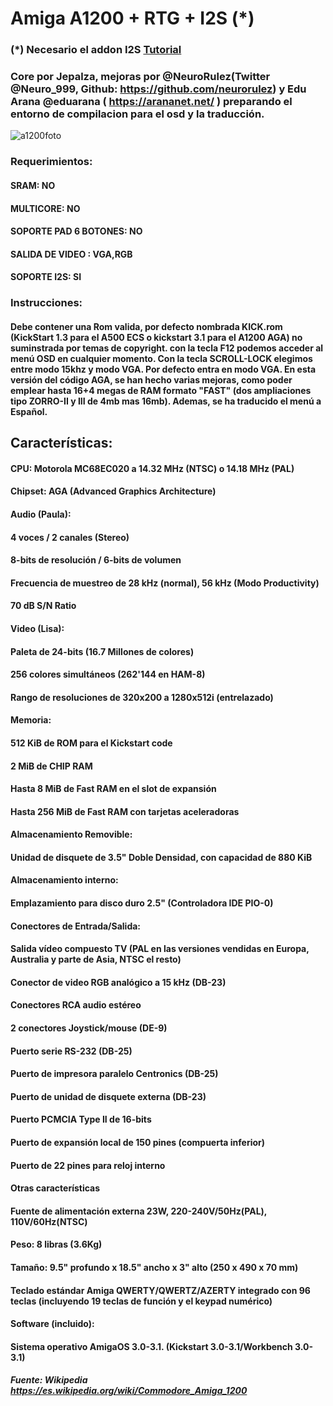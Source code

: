 # Amiga A1200 + RTG + I2S (*)

### (*) Necesario el addon I2S [Tutorial](https://github.com/ingloriond/Unamiga/wiki/DAC-2-I2S)

### Core por Jepalza, mejoras por @NeuroRulez(Twitter @Neuro_999, Github: https://github.com/neurorulez) y Edu Arana @eduarana ( https://arananet.net/ ) preparando el entorno de compilacion para el osd y la traducción.

![a1200foto](https://user-images.githubusercontent.com/31018768/71215821-17188b00-22b9-11ea-8033-4ef7fa745241.jpg)

### Requerimientos: 
#### SRAM: NO
#### MULTICORE: NO
#### SOPORTE PAD 6 BOTONES: NO
#### SALIDA DE VIDEO : VGA,RGB
#### SOPORTE I2S: SI

### Instrucciones:

#### Debe contener una Rom valida, por defecto nombrada KICK.rom (KickStart 1.3 para el A500 ECS o kickstart 3.1 para el A1200 AGA) no suminstrada por temas de copyright. con la tecla F12 podemos acceder al menú OSD en cualquier momento. Con la tecla SCROLL-LOCK elegimos entre modo 15khz y modo VGA. Por defecto entra en modo VGA. En esta versión del código AGA, se han hecho varias mejoras, como poder emplear hasta 16+4 megas de RAM formato "FAST" (dos ampliaciones tipo ZORRO-II y III de 4mb mas 16mb). Ademas, se ha traducido el menú a Español.

## Características:

#### CPU: Motorola MC68EC020 a 14.32 MHz (NTSC) o 14.18 MHz (PAL)
#### Chipset: AGA (Advanced Graphics Architecture)
#### Audio (Paula):
#### 4 voces / 2 canales (Stereo)
#### 8-bits de resolución / 6-bits de volumen
#### Frecuencia de muestreo de 28 kHz (normal), 56 kHz (Modo Productivity)
#### 70 dB S/N Ratio
#### Video (Lisa):
#### Paleta de 24-bits (16.7 Millones de colores)
#### 256 colores simultáneos (262'144 en HAM-8)
#### Rango de resoluciones de 320x200 a 1280x512i (entrelazado)
#### Memoria:
#### 512 KiB de ROM para el Kickstart code
#### 2 MiB de CHIP RAM
#### Hasta 8 MiB de Fast RAM en el slot de expansión
#### Hasta 256 MiB de Fast RAM con tarjetas aceleradoras
#### Almacenamiento Removible:
#### Unidad de disquete de 3.5" Doble Densidad, con capacidad de 880 KiB
#### Almacenamiento interno:
#### Emplazamiento para disco duro 2.5" (Controladora IDE PIO-0)
#### Conectores de Entrada/Salida:
#### Salida vídeo compuesto TV (PAL en las versiones vendidas en Europa, Australia y parte de Asia, NTSC el resto)
#### Conector de video RGB analógico a 15 kHz (DB-23)
#### Conectores RCA audio estéreo
#### 2 conectores Joystick/mouse (DE-9)
#### Puerto serie RS-232 (DB-25)
#### Puerto de impresora paralelo Centronics (DB-25)
#### Puerto de unidad de disquete externa (DB-23)
#### Puerto PCMCIA Type II de 16-bits
#### Puerto de expansión local de 150 pines (compuerta inferior)
#### Puerto de 22 pines para reloj interno
#### Otras características
#### Fuente de alimentación externa 23W, 220-240V/50Hz(PAL), 110V/60Hz(NTSC)
#### Peso: 8 libras (3.6Kg)
#### Tamaño: 9.5" profundo x 18.5" ancho x 3" alto (250 x 490 x 70 mm)
#### Teclado estándar Amiga QWERTY/QWERTZ/AZERTY integrado con 96 teclas (incluyendo 19 teclas de función y el keypad numérico)
#### Software (incluido):
#### Sistema operativo AmigaOS 3.0-3.1. (Kickstart 3.0-3.1/Workbench 3.0-3.1)

##### Fuente: Wikipedia https://es.wikipedia.org/wiki/Commodore_Amiga_1200





